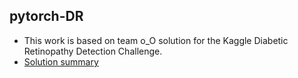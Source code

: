 ## pytorch-DR

- This work is based on team o_O solution for the Kaggle Diabetic Retinopathy Detection Challenge.
- [Solution summary](https://www.kaggle.com/c/diabetic-retinopathy-detection/discussion/15617#latest-373487)


